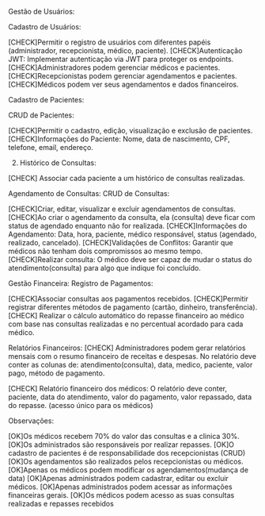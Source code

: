Gestão de Usuários:

Cadastro de Usuários:


[CHECK]Permitir o registro de usuários com diferentes papéis (administrador, recepcionista, médico, paciente).
[CHECK]Autenticação JWT: Implementar autenticação via JWT para proteger os endpoints.
[CHECK]Administradores podem gerenciar médicos e pacientes.
[CHECK]Recepcionistas podem gerenciar agendamentos e pacientes.
[CHECK]Médicos podem ver seus agendamentos e dados financeiros.


Cadastro de Pacientes:

CRUD de Pacientes:

  
[CHECK]Permitir o cadastro, edição, visualização e exclusão de pacientes.
[CHECK]Informações do Paciente: Nome, data de nascimento, CPF, telefone, email, endereço.

2. Histórico de Consultas:

[CHECK] Associar cada paciente a um histórico de consultas realizadas.

Agendamento de Consultas:
CRUD de Consultas:

[CHECK]Criar, editar, visualizar e excluir agendamentos de consultas.
[CHECK]Ao criar o agendamento da consulta, ela (consulta) deve ficar com status de agendado enquanto não for realizada.
[CHECK]Informações do Agendamento: Data, hora, paciente, médico responsável, status (agendado, realizado, cancelado).
[CHECK]Validações de Conflitos: Garantir que médicos não tenham dois compromissos ao mesmo tempo.
[CHECK]Realizar consulta: O médico deve ser capaz de mudar o status do atendimento(consulta) para algo que indique foi concluído.


Gestão Financeira:
Registro de Pagamentos:

[CHECK]Associar consultas aos pagamentos recebidos.
[CHECK]Permitir registrar diferentes métodos de pagamento (cartão, dinheiro, transferência).
[CHECK] Realizar o cálculo automático do repasse financeiro ao médico com base nas consultas realizadas e no
percentual acordado para cada médico.


Relatórios Financeiros:
[CHECK] Administradores podem gerar relatórios mensais com o resumo financeiro de receitas e despesas. No relatório deve conter as colunas de: atendimento(consulta), data, medico, paciente, valor pago, método de pagamento.

[CHECK] Relatório financeiro dos médicos: O relatório deve conter, paciente, data do atendimento, valor do pagamento, valor repassado, data do repasse. (acesso único para os médicos)

Observações:

[OK]Os médicos recebem 70% do valor das consultas e a clinica 30%.
[OK]Os administrados são responsáveis por realizar repasses.
[OK]O cadastro de pacientes é de responsabilidade dos recepcionistas (CRUD)
[OK]Os agendamentos são realizados pelos recepcionistas ou médicos.
[OK]Apenas os médicos podem modificar os agendamentos(mudança de data)
[OK]Apenas administrados podem cadastrar, editar ou excluir médicos.
[OK]Apenas administrados podem acessar as informações financeiras gerais.
[OK]Os médicos podem acesso as suas consultas realizadas e repasses recebidos

